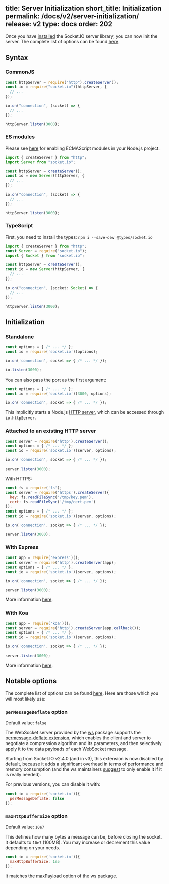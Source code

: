 title: Server Initialization
short_title: Initialization
permalink: /docs/v2/server-initialization/
release: v2
type: docs
order: 202
---

Once you have [installed](/docs/v2/server-installation/) the Socket.IO server library, you can now init the server. The complete list of options can be found [here](/docs/v2/server-api/#new-Server-httpServer-options).

## Syntax

### CommonJS

```js
const httpServer = require("http").createServer();
const io = require("socket.io")(httpServer, {
  // ...
});

io.on("connection", (socket) => {
  // ...
});

httpServer.listen(3000);
```

### ES modules

Please see [here](https://nodejs.org/api/esm.html#esm_enabling) for enabling ECMAScript modules in your Node.js project.

```js
import { createServer } from "http";
import Server from "socket.io";

const httpServer = createServer();
const io = new Server(httpServer, {
  // ...
});

io.on("connection", (socket) => {
  // ...
});

httpServer.listen(3000);
```

### TypeScript

First, you need to install the types: `npm i --save-dev @types/socket.io`

```ts
import { createServer } from "http";
const Server = require("socket.io");
import { Socket } from "socket.io";

const httpServer = createServer();
const io = new Server(httpServer, {
  // ...
});

io.on("connection", (socket: Socket) => {
  // ...
});

httpServer.listen(3000);
```

## Initialization

### Standalone

```js
const options = { /* ... */ };
const io = require('socket.io')(options);

io.on('connection', socket => { /* ... */ });

io.listen(3000);
```

You can also pass the port as the first argument:

```js
const options = { /* ... */ };
const io = require('socket.io')(3000, options);

io.on('connection', socket => { /* ... */ });
```

This implicitly starts a Node.js [HTTP server](https://nodejs.org/docs/latest/api/http.html#http_class_http_server), which can be accessed through `io.httpServer`.

### Attached to an existing HTTP server

```js
const server = require('http').createServer();
const options = { /* ... */ };
const io = require('socket.io')(server, options);

io.on('connection', socket => { /* ... */ });

server.listen(3000);
```

With HTTPS:

```js
const fs = require('fs');
const server = require('https').createServer({
  key: fs.readFileSync('/tmp/key.pem'),
  cert: fs.readFileSync('/tmp/cert.pem')
});
const options = { /* ... */ };
const io = require('socket.io')(server, options);

io.on('connection', socket => { /* ... */ });

server.listen(3000);
```

### With Express

```js
const app = require('express')();
const server = require('http').createServer(app);
const options = { /* ... */ };
const io = require('socket.io')(server, options);

io.on('connection', socket => { /* ... */ });

server.listen(3000);
```

More information [here](http://expressjs.com/).

### With Koa

```js
const app = require('koa')();
const server = require('http').createServer(app.callback());
const options = { /* ... */ };
const io = require('socket.io')(server, options);

io.on('connection', socket => { /* ... */ });

server.listen(3000);
```

More information [here](https://koajs.com/).

## Notable options

The complete list of options can be found [here](/docs/v2/server-api/#new-Server-httpServer-options). Here are those which you will most likely use:

### `perMessageDeflate` option

Default value: `false`

The WebSocket server provided by the [ws](https://www.npmjs.com/package/ws) package supports the [permessage-deflate extension](https://tools.ietf.org/html/rfc7692), which enables the client and server to negotiate a compression algorithm and its parameters, and then selectively apply it to the data payloads of each WebSocket message.

Starting from Socket.IO v2.4.0 (and in v3), this extension is now disabled by default, because it adds a significant overhead in terms of performance and memory consumption (and the ws maintainers [suggest](https://github.com/websockets/ws#websocket-compression) to only enable it if it is really needed).

For previous versions, you can disable it with:

```js
const io = require('socket.io')({
  perMessageDeflate: false
});
```

### `maxHttpBufferSize` option

Default value: `10e7`

This defines how many bytes a message can be, before closing the socket. It defaults to `10e7` (100MB). You may increase or decrement this value depending on your needs.

```js
const io = require('socket.io')({
  maxHttpBufferSize: 1e5
});
```

It matches the [maxPayload](https://github.com/websockets/ws/blob/master/doc/ws.md#new-websocketserveroptions-callback) option of the ws package.
